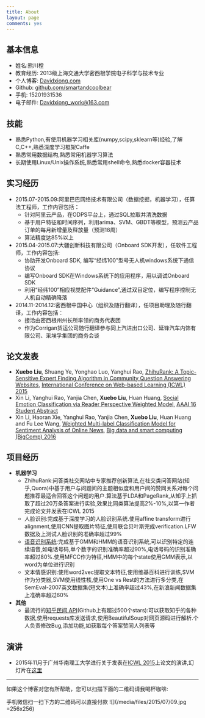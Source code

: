 ```yaml
---
title: About
layout: page
comments: yes
---
```



## 基本信息

- 姓名:熊川樘
- 教育经历: 2013级上海交通大学密西根学院电子科学与技术专业
- 个人博客: [Davidxiong.com](http://Davidxiong.com/)
- Github: [github.com/smartandcoolbear](https://github.com/smartandcoolbear)
- 手机: 15201931536
- 电子邮件: [Davidxiong_work@163.com](mailto:Davidxiong_work@163.com)

## 技能
- 熟悉Python,有使用机器学习相关库(numpy,scipy,sklearn等)经验,了解C,C++,熟悉深度学习框架Caffe
- 熟悉常用数据结构,熟悉常用机器学习算法
- 长期使用Linux/Unix操作系统,熟悉常用shell命令,熟悉docker容器技术


## 实习经历

- 2015.07-2015.09:阿里巴巴网络技术有限公司（数据挖掘，机器学习），任算法工程师，工作内容包括：
  - 针对阿里云产品，在ODPS平台上，通过SQL拉取并清洗数据
  - 基于用户特征和时间序列，利用arima、SVM、GBDT等模型，预测云产品订单的每月新增量及释放量（预测18周）
  - 算法精度达85%以上
- 2015.04-2015.07:大疆创新科技有限公司（Onboard SDK开发），任软件工程师，工作内容包括:
  - 协助开发Onboard SDK, 编写“经纬100”型号无人机windows系统下通信协议
  - 编写Onboard SDK在Windows系统下的应用程序，用以调试Onboard SDK
  - 利用“经纬100”相应视觉配件“Guidance”,通过双目定位，编写程序控制无人机自动精确降落
- 2014.11-2014.12:密西根中国中心（组织及随行翻译），任项目助理及随行翻译，工作内容包括：
  - 接洽由密西根州州长所率领的商务代表团
  - 作为Corrigan货运公司随行翻译参与同上汽进出口公司、延锋汽车内饰有限公司、采埃孚集团的商务会谈

## 论文发表

- **Xuebo Liu**, Shuang Ye, Yonghao Luo, Yanghui Rao, [ZhihuRank: A Topic-Sensitive Expert Finding Algorithm in Community Question Answering Websites](http://lufo.me/docs/ICWL2015.pdf), [International Conference on Web-based Learning (ICWL) 2015](http://www.cityu.edu.hk/merc/icwl/icwl2015home.htm)
- Xin Li, Yanghui Rao, Yanjia Chen, **Xuebo Liu**, Huan Huang, [Social Emotion Classification via Reader Perspective Weighted Model](http://lufo.me/docs/AAAI2016.pdf), [AAAI 16 Student Abstract](www.aaai.org/Conferences/AAAI/2016/aaai16studentcall.php)
- Xin Li, Haoran Xie, Yanghui Rao, Yanjia Chen, **Xuebo Liu**, Huan Huang and Fu Lee Wang, [Weighted Multi-label Classification Model for Sentiment Analysis of Online News](http://lufo.me/docs/BigComp2016.pdf), [Big data and smart computing (BigComp) 2016](http://conf2016.bigcomputing.org/main/)


## 项目经历

- **机器学习**
  - ZhihuRank:问答类社交网站中专家推荐创新算法,在社交类问答网站(知乎,Quora)中基于用户与问题间的主题相似度和用户间的赞同关系对每个问题推荐最适合回答这个问题的用户.算法基于LDA和PageRank,从知乎上抓取了超过20万条答案进行实验,效果比同类算法提高2%-10%,以第一作者完成论文并发表在ICWL 2015
  - 人脸识别:完成基于深度学习的人脸识别系统.使用affine transform进行alignment,使用CNN提取图片特征,使用联合贝叶斯完成verification.LFW数据及上测试人脸识别的准确率超过99%
  - [语音识别系统](https://github.com/lufo816/SpeechRecognitionSystem):完成基于GMM和HMM的语音识别系统,可以识别特定的连续语音,如电话号码,单个数字的识别准确率超过90%,电话号码的识别准确率超过80%.使用MFCC作为特征,HMM中的每个state使用GMM表示,以word为单位进行识别
  - 文本情感识别:使用word2vec提取文本特征,使用维基百科进行训练,SVM作为分类器,SVM使用线性核,使用One vs Rest的方法进行多分类,在SemEval-2007英文数据集(短文本)上准确率超过43%,在新浪新闻数据集上准确率超过60%
- **其他**
  - 最流行的[知乎民间 API](https://github.com/egrcc/zhihu-python)(Github上有超过500个stars):可以获取知乎的各种数据,使用requests库发送请求,使用BeautifulSoup对网页源码进行解析.个人负责修改Bug,添加功能,如获取每个答案赞同人列表等


## 演讲

- 2015年11月于广州华南理工大学进行关于发表在[ICWL 2015](http://www.cityu.edu.hk/merc/icwl/icwl2015home.htm)上论文的演讲,幻灯片在[这里](http://lufo.me/docs/pre_icwl_2015.pdf)

-----

如果这个博客对您有所帮助，您可以扫描下面的二维码请我喝杯咖啡:

手机微信扫一扫下方的二维码可以直接付款
![](/media/files/2015/07/09.jpg =256x256) 
